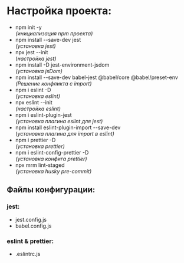 # Настройка проекта:

- npm init -y <br> _(инициализация npm проекта)_
- npm install --save-dev jest <br> _(установка jest)_
- npx jest --init <br> (_настройка jest)_
- npm install -D jest-environment-jsdom <br> _(установка jsDom)_
- npm install --save-dev babel-jest @babel/core @babel/preset-env <br> _(Решение конфликта с import)_
- npm i eslint -D <br> _(установка eslint)_
- npx eslint --init <br> _(настройка eslint)_
- npm i eslint-plugin-jest <br> _(установка плагина eslint для jest)_
- npm install eslint-plugin-import --save-dev <br> (_установка плагина для import в eslint)_
- npm i prettier -D <br> _(установка prettier)_
- npm i eslint-config-prettier -D <br> _(установка конфига prettier)_
- npx mrm lint-staged <br> _(установка husky pre-commit)_


## Файлы конфигурации:

### jest:
- jest.config.js
- babel.config.js

### eslint & prettier:
- .eslintrc.js